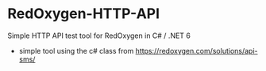 # RedOxygen-HTTP-API
Simple HTTP API test tool for RedOxygen in C# / .NET 6
- simple tool using the c# class from https://redoxygen.com/solutions/api-sms/
